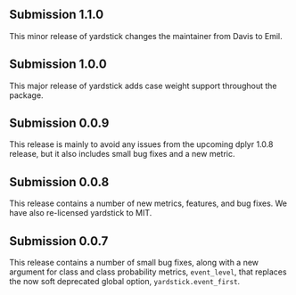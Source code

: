 ## Submission 1.1.0

This minor release of yardstick changes the maintainer from Davis to Emil.

## Submission 1.0.0

This major release of yardstick adds case weight support throughout the package.

## Submission 0.0.9

This release is mainly to avoid any issues from the upcoming dplyr 1.0.8
release, but it also includes small bug fixes and a new metric.

## Submission 0.0.8

This release contains a number of new metrics, features, and bug fixes. We
have also re-licensed yardstick to MIT.

## Submission 0.0.7

This release contains a number of small bug fixes, along with a new argument
for class and class probability metrics, `event_level`, that replaces the
now soft deprecated global option, `yardstick.event_first`.
